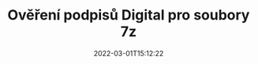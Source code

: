 ---
############################# Static ############################
layout: "auto-gen-signature"
date: 2022-03-01T15:12:22
draft: false
operation: Verify
signaturetype: Digital
fileformat: 7z
productName: Java
lang: cs
productCode: java
otherformats: pdf doc docx docm dot dotx odt ott xls xlsx xlsm xlsb ods ots xltx xltm pptx pptm
breadcrumb: Put Digital signature on 7z for Java

############################# Head ############################
head_title: "Ověření podpisů Digital pro soubory 7z prostřednictvím Java"
head_description: "Použijte pouze několik řádků kódu Java k ověření dokumentů 7z a jejich podpisů Digital."

############################# Header ############################
title: "Ověření podpisů Digital pro soubory 7z"
description: "API pro Java poskytuje příležitost ověřit podpisy Digital v dokumentech 7z. Ověření elektronických podpisů ve vašich dokumentech 7z může být provedeno rychle a snadno."
bg_image: "https://cms.admin.containerize.com/templates/aspose/App_Themes/V3/images/bg/header1.png"
bg_overlay: false
button:
    enable: true

############################# SubMenu ############################
submenu:
    enable: true

    left:
        img_alt: "GroupDocs.Signature for Java"
        image: "https://cms.admin.containerize.com/templates/groupdocs/images/product-logos/90x90-noborder/groupdocs-signature-java.png"
        product: "GroupDocs.Signature"
        platform: "Java"



############################# About ############################
about:
    enable: true
    title: "Objevte nové funkce API GroupDocs.Signature for Java"
    content: |
        [GroupDocs.Signature for Java](https://products.groupdocs.com/signature/java/) API poskytuje širokou škálu způsobů zpracování mnoha formátů dokumentů pomocí elektronických podpisů. Je podporováno mnoho typů digitálních podpisů, jako jsou texty, obrázky, digitální certifikáty, čárové kódy, QR kódy, razítka nebo metadata. Zákazníci mohou přidávat, odstraňovat, upravovat, ověřovat nebo prohledávat digitální podpisy v souborech PDF, dokumentech MS Word, sešitech MS Excel, prezentacích MS PowerPoint, souborech Adobe Photoshop a různých formátech obrázků. K dispozici je úžasný počet dalších funkcí a nastavení.
    

############################# Steps ############################
steps:
    enable: true
    title_left: "Jak ověřit podpisy Digital ve vašem dokumentu 7z"
    content_left: |
        [GroupDocs.Signature for Java](https://products.groupdocs.com/signature/java/) obsahuje užitečné funkce, jako je ověřování podpisů Digital umístěných v dokumentech 7z. Využijte tuto příležitost bez implementace dalšího kódu.
        
        * Nejprve vytvořte instanci třídy Signature poskytující jako parametr konstruktoru cestu k dokumentu, který má být ověřen.
        * Za druhé, vytvořte nový objekt VerifyOptions a nastavte všechny požadované vlastnosti.
        * Nakonec vyvolejte metodu Verify objektu Signature předávající instanci VerifyOptions.
        * Poté zpracujte výsledky ověření.

    title_right: "Požadavky na systém"
    content_right: |
        GroupDocs.Signature for Java jsou podporovány na všech hlavních platformách a operačních systémech. Před spuštěním níže uvedeného kódu se prosím ujistěte, že máte ve svém systému nainstalovány následující předpoklady.

        * Operační systémy: Microsoft Windows, Linux, MacOS
        * Vývojová prostředí: NetBeans, Intellij IDEA, Eclipse, etc.
        * Java runtime: J2SE 6.0 and above
        * Stáhněte si nejnovější verzi GroupDocs.Signature for Java z [Maven](https://repository.groupdocs.com/webapp/#/artifacts/browse/tree/General/repo/com/groupdocs/groupdocs-signature)
         
    code: |
        ```java    
                
        // Set up input 7z file
        String filePath = "input.7z";

        // Instantiate Signature for input file
        Signature signature = new Signature(filePath);

        //Provide verification options
        DigitalVerifyOptions options = new DigitalVerifyOptions();

        // Digital signature comment
        options.setComments("Approved");

        // specify period of signatures
        options.setSignDateTimeFrom(new Date(2020, 12, 12));
        options.setSignDateTimeTo(new Date(2022, 12, 12));
                            
        // Verify document signatures
        VerificationResult result = signature.verify(options);

        //process result
        if (result.isValid())
        {
            //..
        }
        ```

############################# Demos ############################
demos:
    enable: true
    title: "Podepisování pomocí Digital podpisů Živá ukázka"
    content: |
       Přidejte různé elektronické podpisy do souboru 7z právě teď na webu [GroupDocs.Signature App](https://products.groupdocs.app/signature/family).          

############################# More Formats ############################
more_formats:
    enable: true
    title: "Ověřte další podpisy Digital pomocí Java"
    content: |
        "Ověřování elektronických podpisů umístěných v různých dokumentech. Zkontrolujte kvalitu podpisů v oblíbených formátech souborů, jak je uvedeno níže."
    format: 
       
       
back_to_top:
    enable: true
---